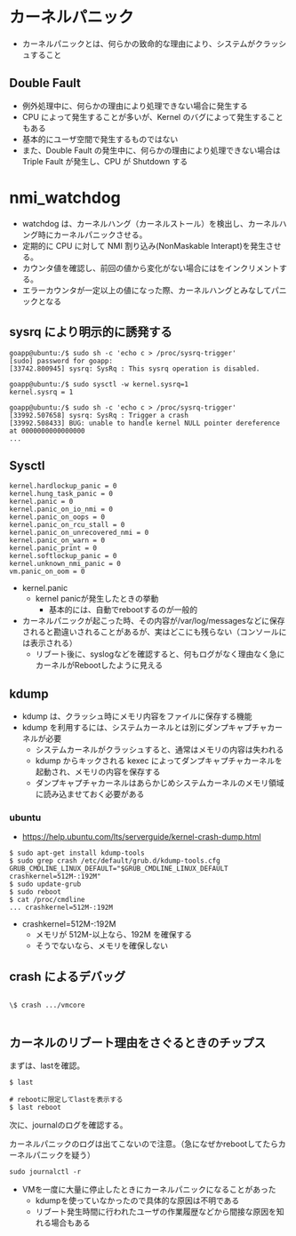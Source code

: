 # カーネルパニック

- カーネルパニックとは、何らかの致命的な理由により、システムがクラッシュすること

## Double Fault

- 例外処理中に、何らかの理由により処理できない場合に発生する
- CPU によって発生することが多いが、Kernel のバグによって発生することもある
- 基本的にユーザ空間で発生するものではない
- また、Double Fault の発生中に、何らかの理由により処理できない場合は Triple Fault が発生し、CPU が Shutdown する

# nmi_watchdog

- watchdog は、カーネルハング（カーネルストール）を検出し、カーネルハング時にカーネルパニックさせる。
- 定期的に CPU に対して NMI 割り込み(NonMaskable Interapt)を発生させる。
- カウンタ値を確認し、前回の値から変化がない場合にはをインクリメントする。
- エラーカウンタが一定以上の値になった際、カーネルハングとみなしてパニックとなる

## sysrq により明示的に誘発する

```
goapp@ubuntu:/$ sudo sh -c 'echo c > /proc/sysrq-trigger'
[sudo] password for goapp:
[33742.800945] sysrq: SysRq : This sysrq operation is disabled.

goapp@ubuntu:/$ sudo sysctl -w kernel.sysrq=1
kernel.sysrq = 1

goapp@ubuntu:/$ sudo sh -c 'echo c > /proc/sysrq-trigger'
[33992.507658] sysrq: SysRq : Trigger a crash
[33992.508433] BUG: unable to handle kernel NULL pointer dereference at 0000000000000000
...
```

## Sysctl

```
kernel.hardlockup_panic = 0
kernel.hung_task_panic = 0
kernel.panic = 0
kernel.panic_on_io_nmi = 0
kernel.panic_on_oops = 0
kernel.panic_on_rcu_stall = 0
kernel.panic_on_unrecovered_nmi = 0
kernel.panic_on_warn = 0
kernel.panic_print = 0
kernel.softlockup_panic = 0
kernel.unknown_nmi_panic = 0
vm.panic_on_oom = 0
```

- kernel.panic
  - kernel panicが発生したときの挙動
    - 基本的には、自動でrebootするのが一般的
- カーネルパニックが起こった時、その内容が/var/log/messagesなどに保存されると勘違いされることがあるが、実はどこにも残らない（コンソールには表示される）
  - リブート後に、syslogなどを確認すると、何もログがなく理由なく急にカーネルがRebootしたように見える

## kdump

- kdump は、クラッシュ時にメモリ内容をファイルに保存する機能
- kdump を利用するには、システムカーネルとは別にダンプキャプチャカーネルが必要
  - システムカーネルがクラッシュすると、通常はメモリの内容は失われる
  - kdump からキックされる kexec によってダンプキャプチャカーネルを起動され、メモリの内容を保存する
  - ダンプキャプチャカーネルはあらかじめシステムカーネルのメモリ領域に読み込ませておく必要がある

### ubuntu

- https://help.ubuntu.com/lts/serverguide/kernel-crash-dump.html

```
$ sudo apt-get install kdump-tools
$ sudo grep crash /etc/default/grub.d/kdump-tools.cfg
GRUB_CMDLINE_LINUX_DEFAULT="$GRUB_CMDLINE_LINUX_DEFAULT crashkernel=512M-:192M"
$ sudo update-grub
$ sudo reboot
$ cat /proc/cmdline
... crashkernel=512M-:192M
```

- crashkernel=512M-:192M
  - メモリが 512M-以上なら、192M を確保する
  - そうでないなら、メモリを確保しない

## crash によるデバッグ

```

\$ crash .../vmcore

```

```

```

## カーネルのリブート理由をさぐるときのチップス

まずは、lastを確認。

```
$ last

# rebootに限定してlastを表示する
$ last reboot
```

次に、journalのログを確認する。

カーネルパニックのログは出てこないので注意。（急になぜかrebootしてたらカーネルパニックを疑う）

```
sudo journalctl -r
```

- VMを一度に大量に停止したときにカーネルパニックになることがあった
  - kdumpを使っていなかったので具体的な原因は不明である
  - リブート発生時間に行われたユーザの作業履歴などから間接な原因を知れる場合もある
